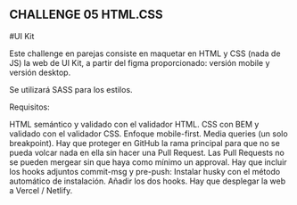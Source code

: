 ## CHALLENGE 05 HTML.CSS

#UI Kit

Este challenge en parejas consiste en maquetar en HTML y CSS (nada de JS) la web de UI Kit, a partir del figma proporcionado: versión mobile y versión desktop.

Se utilizará SASS para los estilos.

Requisitos:

HTML semántico y validado con el validador HTML.
CSS con BEM y validado con el validador CSS.
Enfoque mobile-first.
Media queries (un solo breakpoint).
Hay que proteger en GitHub la rama principal para que no se pueda volcar nada en ella sin hacer una Pull Request.
Las Pull Requests no se pueden mergear sin que haya como mínimo un approval.
Hay que incluir los hooks adjuntos commit-msg y pre-push:
Instalar husky con el método automático de instalación.
Añadir los dos hooks.
Hay que desplegar la web a Vercel / Netlify.
